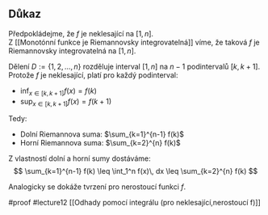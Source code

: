 ## Důkaz 

Předpokládejme, že $f$ je neklesající na $[1, n]$.  
Z [[Monotónní funkce je Riemannovsky integrovatelná]] víme, že taková $f$ je Riemannovsky integrovatelná na $[1, n]$.

Dělení $D := \{1, 2, \dots, n\}$ rozděluje interval $[1, n]$ na $n - 1$ podintervalů $[k, k+1]$.  
Protože $f$ je neklesající, platí pro každý podinterval:

- $\inf_{x \in [k, k+1]} f(x) = f(k)$  
- $\sup_{x \in [k, k+1]} f(x) = f(k+1)$

Tedy:
- Dolní Riemannova suma: $\sum_{k=1}^{n-1} f(k)$
- Horní Riemannova suma: $\sum_{k=2}^{n} f(k)$

Z vlastností dolní a horní sumy dostáváme:
$$
\sum_{k=1}^{n-1} f(k) \leq \int_1^n f(x)\, dx \leq \sum_{k=2}^{n} f(k)
$$

Analogicky se dokáže tvrzení pro nerostoucí funkci $f$.




#proof #lecture12 
[[Odhady pomocí integrálu (pro neklesající,nerostoucí f)]]